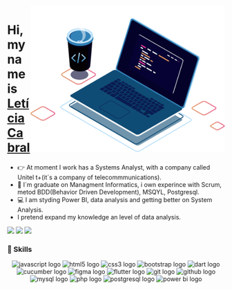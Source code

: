 <img align="right" src="laptop.png" width="450" alt="laptop"/>

<h1>Hi, my name is <a href="https://leticiadev.com/" target="_blank" rel="noopener noreferrer">Letícia Cabral</a></h1> 

- 👉 At moment I work has a Systems Analyst, with a company called Unitel t+(it´s a company of telecommmunications).
- 💜 I´m graduate on Managment Informatics, i own experince with Scrum, metod BDD(Behavior Driven Development), MSQYL, Postgresql.
- 💻 I am styding Power BI, data analysis and getting better on System Analysis.
- I pretend expand my knowledge an level of data analysis.

<p> 
  <a href="mailto:leticiarosariocabral23@gmail.com" target="_blank" rel="noopener noreferrer" alt="Gmail">
  <img src="https://img.shields.io/badge/-Gmail-FF0000?style=flat-square&labelColor=FF0000&logo=gmail&logoColor=white&link=LINK-DO-SEU-EMAIL" /></a>
  <a href="https://www.linkedin.com/in/leticiarosariocabral/" target="_blank" rel="noopener noreferrer" alt="Linkedin">
  <img src="https://img.shields.io/badge/-Linkedin-0e76a8?style=flat-square&logo=Linkedin&logoColor=white&[link=LINK-DO-SEU-LINKEDIN](https://www.linkedin.com/in/leticiarosariocabral/)" /></a>
  <a href="https://wa.link/qn25az" target="_blank" rel="noopener noreferrer" alt="WhatsApp">
  <img src="https://img.shields.io/badge/-WhatsApp-25d366?style=flat-square&labelColor=25d366&logo=whatsapp&logoColor=white&[link=API-DO-SEU-WHATSAPP]"/></a>
</p>


### 🧰 Skills 

<p align="center">
  <img src="https://cdn.jsdelivr.net/gh/devicons/devicon/icons/javascript/javascript-original.svg" height="30" width="42" alt="javascript logo"  />
  <img src="https://cdn.jsdelivr.net/gh/devicons/devicon/icons/html5/html5-original.svg" height="30" width="42" alt="html5 logo"  />
  <img src="https://cdn.jsdelivr.net/gh/devicons/devicon/icons/css3/css3-original.svg" height="30" width="42" alt="css3 logo"  />
  <img src="https://cdn.jsdelivr.net/gh/devicons/devicon/icons/bootstrap/bootstrap-original.svg" height="30" width="42" alt="bootstrap logo"  />
  <img src="https://cdn.jsdelivr.net/gh/devicons/devicon/icons/dart/dart-original.svg" height="30" width="42" alt="dart logo"  />
  <img src="https://cdn.jsdelivr.net/gh/devicons/devicon/icons/cucumber/cucumber-plain.svg" height="30" width="42" alt="cucumber logo"  />
  <img src="https://cdn.jsdelivr.net/gh/devicons/devicon/icons/figma/figma-original.svg" height="30" width="42" alt="figma logo"  />
  <img src="https://cdn.jsdelivr.net/gh/devicons/devicon/icons/flutter/flutter-original.svg" height="30" width="42" alt="flutter logo"  />
  <img src="https://cdn.jsdelivr.net/gh/devicons/devicon/icons/git/git-original.svg" height="30" width="42" alt="git logo"  />
  <img src="https://cdn.jsdelivr.net/gh/devicons/devicon/icons/github/github-original.svg" height="30" width="42" alt="github logo"  />
  <img src="https://cdn.jsdelivr.net/gh/devicons/devicon/icons/mysql/mysql-original.svg" height="30" width="42" alt="mysql logo"  />
  <img src="https://cdn.jsdelivr.net/gh/devicons/devicon/icons/php/php-original.svg" height="30" width="42" alt="php logo"  />
  <img src="https://cdn.jsdelivr.net/gh/devicons/devicon/icons/postgresql/postgresql-original.svg" height="30" width="42" alt="postgresql logo"/>
  <img src="https://img.icons8.com/color/256/power-bi.png" height="30" width="40" alt="power bi logo">
</p>

